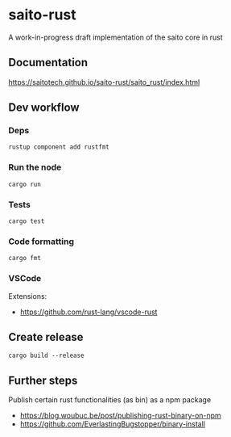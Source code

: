 # saito-rust

A work-in-progress draft implementation of the saito core in rust

## Documentation

https://saitotech.github.io/saito-rust/saito_rust/index.html

## Dev workflow

### Deps

```
rustup component add rustfmt
```

### Run the node

```
cargo run
```

### Tests

```
cargo test
```

### Code formatting

```
cargo fmt
```

### VSCode

Extensions:

- https://github.com/rust-lang/vscode-rust

## Create release

```
cargo build --release
```

## Further steps

Publish certain rust functionalities (as bin) as a npm package

- https://blog.woubuc.be/post/publishing-rust-binary-on-npm
- https://github.com/EverlastingBugstopper/binary-install
